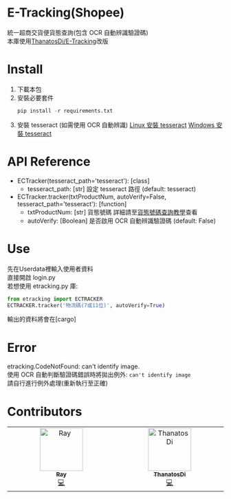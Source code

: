 # E-Tracking(Shopee)
 統一超商交貨便貨態查詢(包含 OCR 自動辨識驗證碼)  
 本庫使用[ThanatosDi/E-Tracking](https://github.com/ThanatosDi/E-Tracking)改版
# Install
1. 下載本包
2. 安裝必要套件
    ```python
    pip install -r requirements.txt
    ```
3. 安裝 tesseract (如需使用 OCR 自動辨識)
   [Linux 安裝 tesseract](https://github.com/tesseract-ocr/tesseract/wiki)
   [Windows 安裝 tesseract](https://github.com/UB-Mannheim/tesseract/wiki)
# API Reference
* ECTracker(tesseract_path='tesseract'): [class]
  * tesseract_path: [str] 設定 tesseract 路徑 (default: tesseract)
* ECTracker.tracker(txtProductNum, autoVerify=False, tesseract_path='tesseract'): [function]
    * txtProductNum: [str] 貨態號碼 詳細請至[貨態號碼查詢教學](https://eservice.7-11.com.tw/e-tracking/TeachPage.html)查看
    * autoVerify: [Boolean] 是否啟用 OCR 自動辨識驗證碼 (default: False)
# Use
先在Userdata裡輸入使用者資料  
直接開啟 login.py  
若想使用 etracking.py 庫:
```python
from etracking import ECTRACKER
ECTRACKER.tracker('物流碼(7或11位)', autoVerify=True)
```
輸出的資料將會在[cargo]
# Error
etracking.CodeNotFound: can't identify image.  
使用 OCR 自動判斷驗證碼錯誤時將拋出例外: `can't identify image`  
請自行進行例外處理(重新執行至正確)
# Contributors
<table>
  <tbody>
    <tr>
      <td align="center" valign="top" width="14.28%"><a href="https://lit.link/en/XiaXia"><img src="https://avatars.githubusercontent.com/u/107758517?v=4?s=100" width="100px;" alt="Ray"/><br /><sub><b>Ray</b></sub></a><br /><a href="https://github.com/XiaXia009" title="Code">💻</a></td>
      <td align="center" valign="top" width="14.28%"><a href="https://blog.kawai.moe/"><img src="https://avatars.githubusercontent.com/u/12424898?v=4?s=100" width="100px;" alt="ThanatosDi"/><br /><sub><b>ThanatosDi</b></sub></a><br /><a href="https://github.com/ThanatosDi" title="Code">💻</a></td>
    </tr>
  </tbody>
</table>
